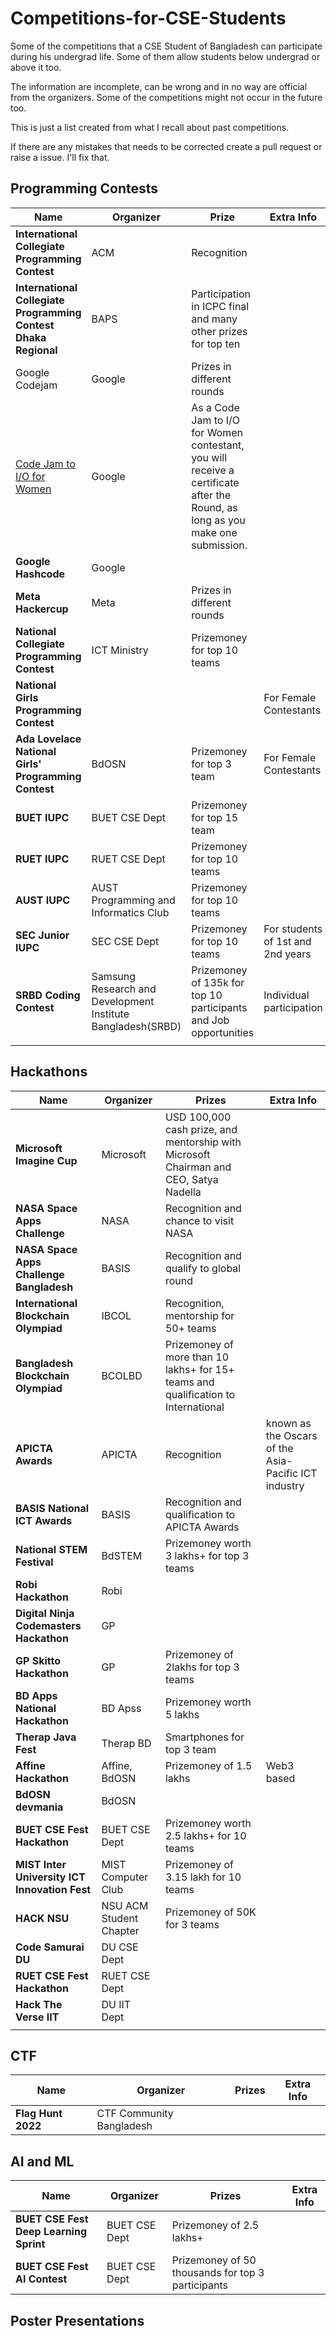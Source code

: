 # Competitions-for-CSE-Students

Some of the competitions that a CSE Student of Bangladesh can participate during his undergrad life. Some of them allow students below undergrad or above it too.

The information are incomplete, can be wrong and in no way are official from the organizers. Some of the competitions might not occur in the future too. 

This is just a list created from what I recall about past competitions. 

If there are any mistakes that needs to be corrected create a pull request or raise a issue. I'll fix that. 

## Programming Contests

| Name                                                         | Organizer                                                   | Prize                                                        | Extra Info                        |
| ------------------------------------------------------------ | ----------------------------------------------------------- | ------------------------------------------------------------ | --------------------------------- |
| **International Collegiate Programming Contest**             | ACM                                                         | Recognition                                                  |                                   |
| **International Collegiate Programming Contest Dhaka Regional** | BAPS                                                        | Participation in ICPC final and many other prizes for top ten |                                   |
| Google Codejam                                               | Google                                                      | Prizes in different rounds                                   |                                   |
| [Code Jam to I/O for Women](https://codingcompetitions.withgoogle.com/codejamio/archive)                                               | Google                                                      | As a Code Jam to I/O for Women contestant, you will receive a certificate after the Round, as long as you make one submission.                                    |                                   |
| **Google Hashcode**                                          | Google                                                      |                                                              |                                   |
| **Meta Hackercup**                                           | Meta                                                        | Prizes in different rounds                                   |                                   |
| **National Collegiate Programming Contest**                  | ICT Ministry                                                | Prizemoney for top 10 teams                                  |                                   |
| **National Girls Programming Contest**                       |                                                             |                                                              | For Female Contestants            |
| **Ada Lovelace National Girls' Programming Contest**         | BdOSN                                                       | Prizemoney for top 3 team                                    | For Female Contestants            |
| **BUET IUPC**                                                | BUET CSE Dept                                               | Prizemoney for top 15 team                                   |                                   |
| **RUET IUPC**                                                | RUET CSE Dept                                               | Prizemoney for top 10 teams                                  |                                   |
| **AUST IUPC**                                                | AUST Programming and Informatics Club                       | Prizemoney for top 10 teams                                  |                                   |
| **SEC Junior IUPC**                                          | SEC CSE Dept                                                | Prizemoney for top 10 teams                                  | For students of 1st and 2nd years |
| **SRBD Coding Contest**                                      | Samsung Research and Development Institute Bangladesh(SRBD) | Prizemoney of  135k for top 10 participants and Job opportunities | Individual participation          |
|                                                              |                                                             |                                                              |                                   |



## Hackathons

| Name                                          | Organizer               | Prizes                                                       | Extra Info                                           |
| --------------------------------------------- | ----------------------- | ------------------------------------------------------------ | ---------------------------------------------------- |
| **Microsoft Imagine Cup**                     | Microsoft               | USD 100,000 cash prize, and mentorship with Microsoft Chairman and CEO, Satya Nadella |                                                      |
| **NASA Space Apps Challenge**                 | NASA                    | Recognition and chance to visit NASA                         |                                                      |
| **NASA Space Apps Challenge Bangladesh**      | BASIS                   | Recognition and qualify to global round                      |                                                      |
| **International Blockchain Olympiad**         | IBCOL                   | Recognition, mentorship for 50+ teams                        |                                                      |
| **Bangladesh Blockchain Olympiad**            | BCOLBD                  | Prizemoney of more than 10 lakhs+ for 15+ teams and qualification to International |                                                      |
| **APICTA Awards**                             | APICTA                  | Recognition                                                  | known as the Oscars of the Asia-Pacific ICT industry |
| **BASIS National ICT Awards**                 | BASIS                   | Recognition and qualification to APICTA Awards               |                                                      |
| **National STEM Festival**                    | BdSTEM                  | Prizemoney worth 3 lakhs+ for top 3 teams                    |                                                      |
| **Robi Hackathon**                            | Robi                    |                                                              |                                                      |
| **Digital Ninja Codemasters Hackathon**       | GP                      |                                                              |                                                      |
| **GP Skitto Hackathon**                       | GP                      | Prizemoney of 2lakhs for top 3 teams                         |                                                      |
| **BD Apps National Hackathon**                | BD Apss                 | Prizemoney worth 5 lakhs                                     |                                                      |
| **Therap Java Fest**                          | Therap BD               | Smartphones for top 3 team                                   |                                                      |
| **Affine Hackathon**                          | Affine, BdOSN           | Prizemoney of 1.5 lakhs                                      | Web3 based                                           |
| **BdOSN devmania**                            | BdOSN                   |                                                              |                                                      |
| **BUET CSE Fest Hackathon**                   | BUET CSE Dept           | Prizemoney worth 2.5 lakhs+ for 10 teams                     |                                                      |
| **MIST Inter University ICT Innovation Fest** | MIST Computer Club      | Prizemoney of 3.15 lakh for 10 teams                         |                                                      |
| **HACK NSU**                                  | NSU ACM Student Chapter | Prizemoney of 50K for 3 teams                                |                                                      |
| **Code Samurai DU**                           | DU CSE Dept             |                                                              |                                                      |
| **RUET CSE Fest Hackathon**                   | RUET CSE Dept           |                                                              |                                                      |
| **Hack The Verse IIT**                        | DU IIT Dept             |                                                              |                                                      |
|                                               |                         |                                                              |                                                      |

## CTF

| Name               | Organizer                | Prizes | Extra Info |
| ------------------ | ------------------------ | ------ | ---------- |
| **Flag Hunt 2022** | CTF Community Bangladesh |        |            |

## AI and ML

| Name                                   | Organizer     | Prizes                                            | Extra Info |
| -------------------------------------- | ------------- | ------------------------------------------------- | ---------- |
| **BUET CSE Fest Deep Learning Sprint** | BUET CSE Dept | Prizemoney of 2.5 lakhs+                          |            |
| **BUET CSE Fest AI Contest**           | BUET CSE Dept | Prizemoney of 50 thousands for top 3 participants |            |



## Poster Presentations

